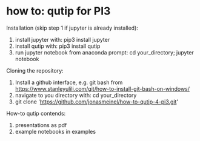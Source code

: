 # how to: qutip for PI3

Installation (skip step 1 if jupyter is already installed):

1. install jupyter with:   pip3 install jupyter
2. install qutip with: pip3 install qutip
3. run jupyter notebook from anaconda prompt:   cd your_directory;     jupyter notebook

Cloning the repository:

1. Install a github interface, e.g. git bash from https://www.stanleyulili.com/git/how-to-install-git-bash-on-windows/
2. navigate to you directory with: cd your_directory
3. git clone 'https://github.com/jonasmeinel/how-to-qutip-4-pi3.git'

How-to qutip contends:

1. presentations as pdf
2. example notebooks in examples
